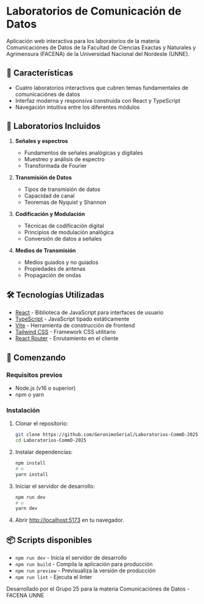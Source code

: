 # Laboratorios de Comunicación de Datos

Aplicación web interactiva para los laboratorios de la materia Comunicaciónes de Datos de la Facultad de Ciencias Exactas y Naturales y Agrimensura (FACENA) de la Universidad Nacional del Nordeste (UNNE).

## 🚀 Características

- Cuatro laboratorios interactivos que cubren temas fundamentales de comunicaciónes de datos
- Interfaz moderna y responsiva construida con React y TypeScript
- Navegación intuitiva entre los diferentes módulos

## 🔬 Laboratorios Incluidos

1. **Señales y espectros**

   - Fundamentos de señales analógicas y digitales
   - Muestreo y análisis de espectro
   - Transformada de Fourier

2. **Transmisión de Datos**

   - Tipos de transmisión de datos
   - Capacidad de canal
   - Teoremas de Nyquist y Shannon

3. **Codificación y Modulación**

   - Técnicas de codificación digital
   - Principios de modulación analógica
   - Conversión de datos a señales

4. **Medios de Transmisión**
   - Medios guiados y no guiados
   - Propiedades de antenas
   - Propagación de ondas

## 🛠️ Tecnologías Utilizadas

- [React](https://reactjs.org/) - Biblioteca de JavaScript para interfaces de usuario
- [TypeScript](https://www.typescriptlang.org/) - JavaScript tipado estáticamente
- [Vite](https://vitejs.dev/) - Herramienta de construcción de frontend
- [Tailwind CSS](https://tailwindcss.com/) - Framework CSS utilitario
- [React Router](https://reactrouter.com/) - Enrutamiento en el cliente

## 🚀 Comenzando

### Requisitos previos

- Node.js (v16 o superior)
- npm o yarn

### Instalación

1. Clonar el repositorio:

   ```bash
   git clone https://github.com/GeronimoSerial/Laboratorios-CommD-2025.git
   cd Laboratorios-CommD-2025
   ```

2. Instalar dependencias:

   ```bash
   npm install
   # o
   yarn install
   ```

3. Iniciar el servidor de desarrollo:

   ```bash
   npm run dev
   # o
   yarn dev
   ```

4. Abrir [http://localhost:5173](http://localhost:5173) en tu navegador.

## 📦 Scripts disponibles

- `npm run dev` - Inicia el servidor de desarrollo
- `npm run build` - Compila la aplicación para producción
- `npm run preview` - Previsualiza la versión de producción
- `npm run lint` - Ejecuta el linter


Desarrollado por el Grupo 25 para la materia Comunicaciónes de Datos - FACENA UNNE
